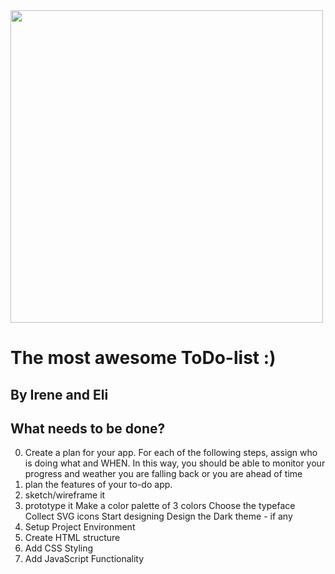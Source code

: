 <img src="https://cdn.pixabay.com/photo/2020/05/30/09/53/todo-lists-5238324_960_720.jpg" width="500"/>

# The most awesome ToDo-list :)
## By Irene and Eli

## What needs to be done?

0. Create a plan for your app. For each of the following steps, assign who is doing what and WHEN.
    In this way, you should be able to monitor your progress and weather you are falling back or you are ahead of time
1. plan the features of your to-do app.
2. sketch/wireframe it
3. prototype it
    Make a color palette of 3 colors
    Choose the typeface
    Collect SVG icons
    Start designing
    Design the Dark theme - if any
4. Setup Project Environment
5. Create HTML structure
6. Add CSS Styling
7. Add JavaScript Functionality
